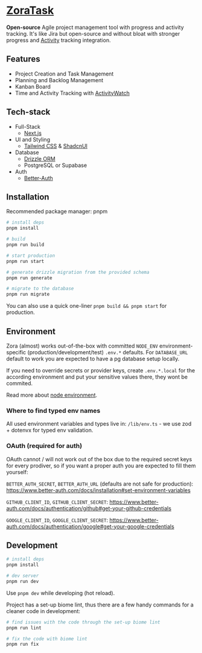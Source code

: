 # [ZoraTask](https://github.com/pomidornijfrukt/ZoraTask/)

**Open-source** Agile project management tool with progress and activity tracking. It's like Jira but open-source and without bloat with stronger progress and [Activity](https://github.com/ActivityWatch/activitywatch) tracking integration.

## Features

- Project Creation and Task Management
- Planning and Backlog Management
- Kanban Board
- Time and Activity Tracking with [ActivityWatch](https://github.com/ActivityWatch/activitywatch)

## Tech-stack

- Full-Stack
  - [Next.js](https://nextjs.org/)
- UI and Styling
  - [Tailwind CSS](https://tailwindcss.com/docs/installation/framework-guides/nextjs) & [ShadcnUI](https://github.com/shadcn-ui/ui)
- Database
  - [Drizzle ORM](https://orm.drizzle.team/docs/get-started)
  - PostgreSQL or Supabase
- Auth
  - [Better-Auth](https://www.better-auth.com/)

## Installation
Recommended package manager: pnpm

```bash
# install deps
pnpm install

# build
pnpm run build

# start production
pnpm run start

# generate drizzle migration from the provided schema
pnpm run generate

# migrate to the database
pnpm run migrate
```

You can also use a quick one-liner `pnpm build && pnpm start` for production.

## Environment

Zora (almost) works out-of-the-box with committed `NODE_ENV` environment-specific (production/development/test) `.env.*` defaults. For `DATABASE_URL` default to work you are expected to have a pg database setup locally.

If you need to override secrets or provider keys, create `.env.*.local` for the according environment and put your sensitive values there, they wont be commited.

Read more about [node environment](https://create-react-app.dev/docs/adding-custom-environment-variables/#what-other-env-files-can-be-used).

### Where to find typed env names

All used environment variables and types live in:
`/lib/env.ts` - we use zod + dotenvx for typed env validation.

### OAuth (required for auth)

OAuth cannot / will not work out of the box due to the required secret keys for every prodiver, so if you want a proper auth you are expected to fill them yourself:

`BETTER_AUTH_SECRET`, `BETTER_AUTH_URL` (defaults are not safe for production):
https://www.better-auth.com/docs/installation#set-environment-variables

`GITHUB_CLIENT_ID`, `GITHUB_CLIENT_SECRET`:
https://www.better-auth.com/docs/authentication/github#get-your-github-credentials

`GOOGLE_CLIENT_ID`, `GOOGLE_CLIENT_SECRET`:
https://www.better-auth.com/docs/authentication/google#get-your-google-credentials

## Development

```bash
# install deps
pnpm install

# dev server
pnpm run dev
```
Use `pnpm dev` while developing (hot reload).

Project has a set-up biome lint, thus there are a few handy commands for a cleaner code in development:

```bash
# find issues with the code through the set-up biome lint
pnpm run lint

# fix the code with biome lint
pnpm run fix
```